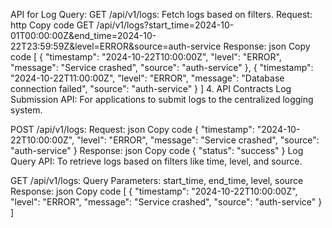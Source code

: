 API for Log Query:
GET /api/v1/logs: Fetch logs based on filters.
Request:
http
Copy code
GET /api/v1/logs?start_time=2024-10-01T00:00:00Z&end_time=2024-10-22T23:59:59Z&level=ERROR&source=auth-service
Response:
json
Copy code
[
  {
    "timestamp": "2024-10-22T10:00:00Z",
    "level": "ERROR",
    "message": "Service crashed",
    "source": "auth-service"
  },
  {
    "timestamp": "2024-10-22T11:00:00Z",
    "level": "ERROR",
    "message": "Database connection failed",
    "source": "auth-service"
  }
]
4. API Contracts
Log Submission API:
For applications to submit logs to the centralized logging system.

POST /api/v1/logs:
Request:
json
Copy code
{
  "timestamp": "2024-10-22T10:00:00Z",
  "level": "ERROR",
  "message": "Service crashed",
  "source": "auth-service"
}
Response:
json
Copy code
{
  "status": "success"
}
Log Query API:
To retrieve logs based on filters like time, level, and source.

GET /api/v1/logs:
Query Parameters: start_time, end_time, level, source
Response:
json
Copy code
[
  {
    "timestamp": "2024-10-22T10:00:00Z",
    "level": "ERROR",
    "message": "Service crashed",
    "source": "auth-service"
  }
]